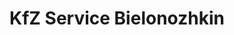 ---
title: "KfZ Service Bielonozhkin"
url: /karlsruhe/kfz-service-bielonozhkin/
shop: Autowerkstatt
---